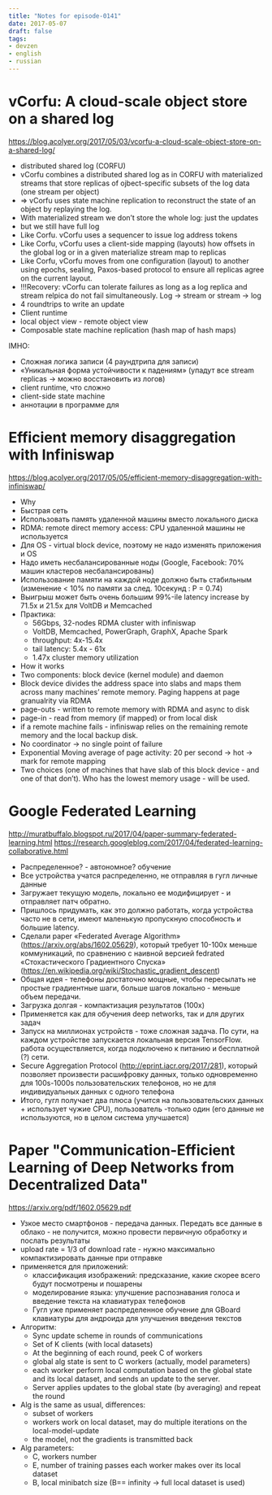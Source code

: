 ```yaml
---
title: "Notes for episode-0141"
date: 2017-05-07
draft: false
tags:
- devzen
- english
- russian
---
```


# vCorfu: A cloud-scale object store on a shared log
https://blog.acolyer.org/2017/05/03/vcorfu-a-cloud-scale-object-store-on-a-shared-log/

- distributed shared log (CORFU)
- vCorfu combines a distributed shared log as in CORFU with materialized streams that store replicas of ojbect-specific subsets of the log data (one stream per object)
- => vCorfu uses state machine replication to reconstruct the state of an object by replaying the log.
- With materialized stream we don’t store the whole log: just the updates
- but we still have full log
- Like Corfu. vCorfu uses a sequencer to issue log address tokens
- Like Corfu, vCorfu uses a client-side mapping (layouts) how offsets in the global log or in a given materialize stream map to replicas
- Like Corfu, vCorfu moves from one configuration (layout) to another using epochs, sealing, Paxos-based protocol to ensure all replicas agree on the current layout.
- !!!Recovery: vCorfu can tolerate failures as long as a log replica and stream relpica do not fail simultaneously. Log -> stream or stream -> log
- 4 roundtrips to write an update
- Client runtime
- local object view - remote object view
- Composable state machine replication (hash map of hash maps)

IMHO:
- Сложная логика записи (4 раундтрипа для записи)
- «Уникальная форма устойчивости к падениям» (упадут все stream replicas -> можно восстановить из логов)
- client runtime, что сложно
- client-side state machine
- аннотации в программе для

# Efficient memory disaggregation with Infiniswap
https://blog.acolyer.org/2017/05/05/efficient-memory-disaggregation-with-infiniswap/

- Why
- Быстрая сеть
- Использовать память удаленной машины вместо локального диска
- RDMA: remote direct memory access: CPU удаленной машины не используется
- Для OS - virtual block device, поэтому не надо изменять приложения и OS
- Надо иметь несбалансированные ноды (Google, Facebook: 70% машин кластеров несбалансированы)
- Использование памяти на каждой ноде должно быть стабильным (изменение < 10% по памяти за след. 10секунд : P = 0.74)
- Выигрыш может быть очень большим 99%-ile latency increase by 71.5x и 21.5x для VoltDB и Memcached
- Практика:
    - 56Gbps, 32-nodes RDMA cluster with infiniswap
    - VoltDB, Memcached, PowerGraph, GraphX, Apache Spark
    - throughput: 4x-15.4x
    - tail latency: 5.4x - 61x
    - 1.47x cluster memory utilization
- How it works
- Two components: block device (kernel module) and daemon
- Block device divides the address space into slabs and maps them across many machines’ remote memory. Paging happens at page granualrity via RDMA
- page-outs - written to remote memory with RDMA and async to disk
- page-in - read from memory (if mapped) or from local disk
- if a remote machine fails - infiniswap relies on the remaining remote memory and the local backup disk.
- No coordinator -> no single point of failure
- Exponential Moving average of page activity: 20 per second -> hot -> mark for remote mapping
- Two choices (one of machines that have slab of this block device - and one of that don’t). Who has the lowest memory usage - will be used.

# Google Federated Learning
http://muratbuffalo.blogspot.ru/2017/04/paper-summary-federated-learning.html
https://research.googleblog.com/2017/04/federated-learning-collaborative.html

- Распределенное? - автономное? обучение
- Все устройства учатся распределенно, не отправляя в гугл личные данные
- Загружает текущую модель, локально ее модифицирует - и отправляет патч обратно.
- Пришлось придумать, как это должно работать, когда устройства часто не в сети, имеют маленькую пропускную способность и большие latency.
- Сделали paper «Federated Average Algorithm» (https://arxiv.org/abs/1602.05629), который требует 10-100x меньше коммуникаций, по сравнению с наивной версией fedrated «Стохастического Градиентного Спуска» (https://en.wikipedia.org/wiki/Stochastic_gradient_descent)
- Общая идея - телефоны достаточно мощные, чтобы пересылать не простые градиентные шаги, больше шагов локально - меньше объем передачи.
- Загрузка долгая - компактизация результатов (100x)
- Применяется как для обучения deep networks, так и для других задач
- Запуск на миллионах устройств - тоже сложная задача. По сути, на каждом устройстве запускается локальная версия TensorFlow. работа осуществляется, когда подключено к питанию и бесплатной (?) сети.
- Secure Aggregation Protocol (http://eprint.iacr.org/2017/281), который позволяет произвести расшифровку данных, только одновременно для 100s-1000s пользовательских телефонов, но не для индивидуальных данных с одного телефона
- Итого, гугл получает два плюса (учится на пользовательских данных + использует чужие CPU), пользователь -только один (его данные не используются, но в целом система улучшается)

# Paper "Communication-Efficient Learning of Deep Networks from Decentralized Data"
https://arxiv.org/pdf/1602.05629.pdf

- Узкое место смартфонов - передача данных. Передать все данные в облако - не получится, можно провести первичную обработку и послать результаты
- upload rate = 1/3 of download rate - нужно максимально компактизировать данные при отправке
- применяется для приложений:
    - классификация изображений: предсказание, какие скорее всего будут посмотрены и пошарены
    - моделирование языка: улучшение распознавания голоса и введение текста на клавиатурах телефонов
    - Гугл уже применяет распределенное обучение для GBoard клавиатуры для андроида для улучшения введения текстов
- Алгоритм:
    - Sync update scheme in rounds of communications
    - Set of K clients (with local datasets)
    - At the beginning of each round, peek C of workers
    - global alg state is sent to C workers (actually, model parameters)
    - each worker perform local computation based on the global state and its local dataset, and sends an update to the server.
    - Server applies updates to the global state (by averaging) and repeat the round
- Alg is the same as usual, differences:
    - subset of workers
    - workers work on local dataset, may do multiple iterations on the local-model-update
    - the model, not the gradients is transmitted back
- Alg parameters:
    - C, workers number
    - E, number of training passes each worker makes over its local dataset
    - B, local minibatch size (B== infinity -> full local dataset is used)

